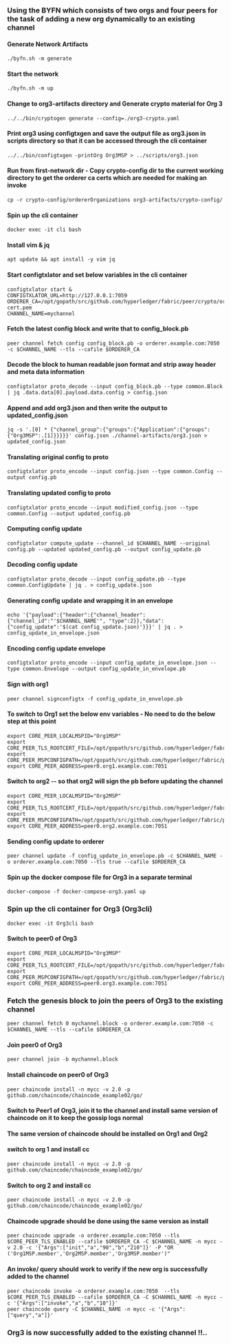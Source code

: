 ### Using the BYFN which consists of two orgs and four peers for the task of adding a new org dynamically to an existing channel

#### Generate Network Artifacts
``` 
./byfn.sh -m generate
```

#### Start the network
``` 
./byfn.sh -m up 
```

#### Change to org3-artifacts directory and Generate crypto material for Org 3
```
../../bin/cryptogen generate --config=./org3-crypto.yaml
```

#### Print org3 using configtxgen and save the output file as org3.json in scripts directory so that it can be accessed through the cli container
``` 
../../bin/configtxgen -printOrg Org3MSP > ../scripts/org3.json
```

#### Run from first-network dir - Copy crypto-config dir to the current working directory to get the orderer ca certs which are needed for making an invoke
```
cp -r crypto-config/ordererOrganizations org3-artifacts/crypto-config/
```

#### Spin up the cli container
```
docker exec -it cli bash
```

#### Install vim & jq
```
apt update && apt install -y vim jq
```

#### Start configtxlator and set below variables in the cli container
```
configtxlator start &
CONFIGTXLATOR_URL=http://127.0.0.1:7059
ORDERER_CA=/opt/gopath/src/github.com/hyperledger/fabric/peer/crypto/ordererOrganizations/example.com/orderers/orderer.example.com/msp/tlscacerts/tlsca.example.com-cert.pem
CHANNEL_NAME=mychannel
```

#### Fetch the latest config block and write that to config_block.pb
```
peer channel fetch config config_block.pb -o orderer.example.com:7050 -c $CHANNEL_NAME --tls --cafile $ORDERER_CA
```

#### Decode the block to human readable json format and strip away header and meta data information
```
configtxlator proto_decode --input config_block.pb --type common.Block | jq .data.data[0].payload.data.config > config.json
```

#### Append and add org3.json and then write the output to updated_config.json
```
jq -s '.[0] * {"channel_group":{"groups":{"Application":{"groups": {"Org3MSP":.[1]}}}}}' config.json ./channel-artifacts/org3.json > updated_config.json
```

#### Translating original config to proto
```
configtxlator proto_encode --input config.json --type common.Config --output config.pb
```

#### Translating updated config to proto
```
configtxlator proto_encode --input modified_config.json --type common.Config --output updated_config.pb
```

#### Computing config update
```
configtxlator compute_update --channel_id $CHANNEL_NAME --original config.pb --updated updated_config.pb --output config_update.pb
```

#### Decoding config update
```
configtxlator proto_decode --input config_update.pb --type common.ConfigUpdate | jq . > config_update.json
```

#### Generating config update and wrapping it in an envelope
```
echo '{"payload":{"header":{"channel_header":{"channel_id":"'$CHANNEL_NAME'", "type":2}},"data":{"config_update":'$(cat config_update.json)'}}}' | jq . > config_update_in_envelope.json
```

#### Encoding config update envelope
```
configtxlator proto_encode --input config_update_in_envelope.json --type common.Envelope --output config_update_in_envelope.pb
```

#### Sign with org1
```
peer channel signconfigtx -f config_update_in_envelope.pb
```

#### To switch to Org1 set the below env variables - No need to do the below step at this point
```
export CORE_PEER_LOCALMSPID="Org1MSP"
export CORE_PEER_TLS_ROOTCERT_FILE=/opt/gopath/src/github.com/hyperledger/fabric/peer/crypto/peerOrganizations/org1.example.com/peers/peer0.org1.example.com/tls/ca.crt
export CORE_PEER_MSPCONFIGPATH=/opt/gopath/src/github.com/hyperledger/fabric/peer/crypto/peerOrganizations/org1.example.com/users/Admin@org1.example.com/msp
export CORE_PEER_ADDRESS=peer0.org1.example.com:7051
```

#### Switch to org2 -- so that org2 will sign the pb before updating the channel
```
export CORE_PEER_LOCALMSPID="Org2MSP"
export CORE_PEER_TLS_ROOTCERT_FILE=/opt/gopath/src/github.com/hyperledger/fabric/peer/crypto/peerOrganizations/org2.example.com/peers/peer0.org2.example.com/tls/ca.crt
export CORE_PEER_MSPCONFIGPATH=/opt/gopath/src/github.com/hyperledger/fabric/peer/crypto/peerOrganizations/org2.example.com/users/Admin@org2.example.com/msp
export CORE_PEER_ADDRESS=peer0.org2.example.com:7051
```

#### Sending config update to orderer
```
peer channel update -f config_update_in_envelope.pb -c $CHANNEL_NAME -o orderer.example.com:7050 --tls true --cafile $ORDERER_CA
```

#### Spin up the docker compose file for Org3 in a separate terminal
```
docker-compose -f docker-compose-org3.yaml up
```

### Spin up the cli container for Org3 (Org3cli)
```
docker exec -it Org3cli bash
```

#### Switch to peer0 of Org3
```
export CORE_PEER_LOCALMSPID="Org3MSP"
export CORE_PEER_TLS_ROOTCERT_FILE=/opt/gopath/src/github.com/hyperledger/fabric/peer/crypto/peerOrganizations/org3.example.com/peers/peer0.org3.example.com/tls/ca.crt
export CORE_PEER_MSPCONFIGPATH=/opt/gopath/src/github.com/hyperledger/fabric/peer/crypto/peerOrganizations/org3.example.com/users/Admin@org3.example.com/msp
export CORE_PEER_ADDRESS=peer0.org3.example.com:7051
```

### Fetch the genesis block to join the peers of Org3 to the existing channel
```
peer channel fetch 0 mychannel.block -o orderer.example.com:7050 -c $CHANNEL_NAME --tls --cafile $ORDERER_CA
```

#### Join peer0 of Org3
```
peer channel join -b mychannel.block
```

#### Install chaincode on peer0 of Org3
```
peer chaincode install -n mycc -v 2.0 -p github.com/chaincode/chaincode_example02/go/
```

#### Switch to Peer1 of Org3, join it to the channel and install same version of chaincode on it to keep the gossip logs normal

#### The same version of chaincode should be installed on Org1 and Org2
#### switch to org 1 and install cc
```
peer chaincode install -n mycc -v 2.0 -p github.com/chaincode/chaincode_example02/go/
```

#### Switch to org 2 and install cc
```
peer chaincode install -n mycc -v 2.0 -p github.com/chaincode/chaincode_example02/go/
```

#### Chaincode upgrade should be done using the same version as install
```
peer chaincode upgrade -o orderer.example.com:7050 --tls $CORE_PEER_TLS_ENABLED --cafile $ORDERER_CA -C $CHANNEL_NAME -n mycc -v 2.0 -c '{"Args":["init","a","90","b","210"]}' -P "OR ('Org1MSP.member','Org2MSP.member','Org3MSP.member')"
```

#### An invoke/ query should work to verify if the new org is successfully added to the channel
```
peer chaincode invoke -o orderer.example.com:7050  --tls $CORE_PEER_TLS_ENABLED --cafile $ORDERER_CA -C $CHANNEL_NAME -n mycc -c '{"Args":["invoke","a","b","10"]}'
peer chaincode query -C $CHANNEL_NAME -n mycc -c '{"Args":["query","a"]}'
```
### Org3 is now successfully added to the existing channel !!..
